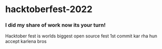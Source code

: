 # hacktoberfest-2022

### I did my share of work now its your turn!


Hacktober fest is worlds biggest open source fest
1st commit kar rha hun accept karlena bros
